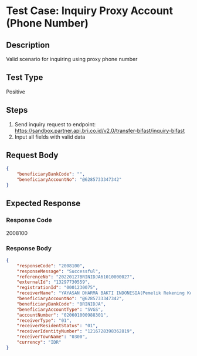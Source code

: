 # Test Case: Inquiry Proxy Account (Phone Number)

## Description
Valid scenario for inquiring using proxy phone number

## Test Type
Positive

## Steps
1. Send inquiry request to endpoint: https://sandbox.partner.api.bri.co.id/v2.0/transfer-bifast/inquiry-bifast
2. Input all fields with valid data

## Request Body
```json
{
    "beneficiaryBankCode": "",
    "beneficiaryAccountNo": "@6285733347342"
}
```

## Expected Response
### Response Code
2008100

### Response Body
```json
{
    "responseCode": "2008100",
    "responseMessage": "Successful",
    "referenceNo": "20220127BRINIDJA61010000027",
    "externalId": "13297730559",
    "registrationId": "0001230075",
    "receiverName": "YAYASAN DHARMA BAKTI INDONESIA(Pemelik Rekening Kosong)",
    "beneficiaryAccountNo": "@6285733347342",
    "beneficiaryBankCode": "BRINIDJA",
    "beneficiaryAccountType": "SVGS",
    "accountNumber": "020601000988301",
    "receiverType": "01",
    "receiverResidentStatus": "01",
    "receiverIdentityNumber": "1216728398362819",
    "receiverTownName": "0300",
    "currency": "IDR"
}
```
